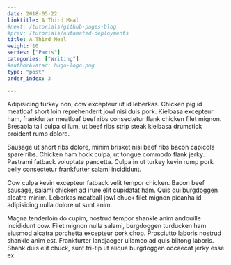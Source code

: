 ```yaml
---
date: 2018-05-22
linktitle: A Third Meal
#next: /tutorials/github-pages-blog
#prev: /tutorials/automated-deployments
title: A Third Meal
weight: 10
series: ["Paris"]
categories: ["Writing"]
#authorAvatar: hugo-logo.png
type: "post"
order_index: 3

---
```


Adipisicing turkey non, cow excepteur ut id leberkas. Chicken pig id meatloaf short loin reprehenderit jowl nisi duis pork. Kielbasa excepteur ham, frankfurter meatloaf beef ribs consectetur flank chicken filet mignon. Bresaola tail culpa cillum, ut beef ribs strip steak kielbasa drumstick proident rump dolore.

Sausage ut short ribs dolore, minim brisket nisi beef ribs bacon capicola spare ribs. Chicken ham hock culpa, ut tongue commodo flank jerky. Pastrami fatback voluptate pancetta. Culpa in ut turkey kevin rump pork belly consectetur frankfurter salami incididunt.

Cow culpa kevin excepteur fatback velit tempor chicken. Bacon beef sausage, salami chicken ad irure elit cupidatat ham. Quis qui burgdoggen alcatra minim. Leberkas meatball jowl chuck filet mignon picanha id adipisicing nulla dolore ut sunt anim.

Magna tenderloin do cupim, nostrud tempor shankle anim andouille incididunt cow. Filet mignon nulla salami, burgdoggen turducken ham eiusmod alcatra porchetta excepteur pork chop. Prosciutto laboris nostrud shankle anim est. Frankfurter landjaeger ullamco ad quis biltong laboris. Shank duis elit chuck, sunt tri-tip ut aliqua burgdoggen occaecat jerky esse ex.